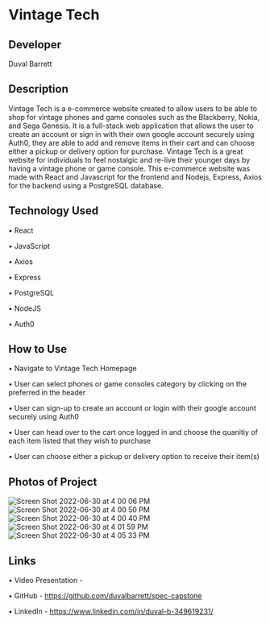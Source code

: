 # Vintage Tech

## Developer
Duval Barrett

## Description
Vintage Tech is a e-commerce website created to allow users to be able to shop for vintage phones and game consoles such as the Blackberry, Nokia, and Sega Genesis. It is a full-stack web application that allows the user to create an account or sign in with their own google account securely using Auth0, they are able to add and remove items in their cart and can choose either a pickup or delivery option for purchase.  Vintage Tech is a great website for individuals to feel nostalgic and re-live their younger days by having a vintage phone or game console. This e-commerce website was made with React and Javascript for the frontend and  Nodejs, Express, Axios for the backend using a PostgreSQL database.


## Technology Used

• React

• JavaScript

• Axios

• Express

• PostgreSQL

• NodeJS

• Auth0


## How to Use
• Navigate to Vintage Tech Homepage

• User can select phones or game consoles category by clicking on the preferred in the header

• User can sign-up to create an account or login with their google account securely using Auth0

• User can head over to the cart once logged in and choose the quanitiy of each item listed that they wish to purchase

• User can choose either a pickup or delivery option to receive their item(s)




## Photos of Project
![Screen Shot 2022-06-30 at 4 00 06 PM](https://user-images.githubusercontent.com/97458251/176767837-cb808146-c9c1-42eb-9928-47924ae415c2.png)
![Screen Shot 2022-06-30 at 4 00 50 PM](https://user-images.githubusercontent.com/97458251/176767824-69749cb9-f12b-43c2-a708-c0c85576b84c.png)
![Screen Shot 2022-06-30 at 4 00 40 PM](https://user-images.githubusercontent.com/97458251/176767835-21d32f5e-3e5d-4703-a294-a82117f9a7de.png)
![Screen Shot 2022-06-30 at 4 01 59 PM](https://user-images.githubusercontent.com/97458251/176767812-1014ff79-aa9d-4032-91ca-29c02b5bc03c.png)
![Screen Shot 2022-06-30 at 4 05 33 PM](https://user-images.githubusercontent.com/97458251/176768285-e8a96e25-e87a-489e-b6a0-c4eec12850cb.png)







## Links
• Video Presentation - 

• GitHub - https://github.com/duvalbarrett/spec-capstone

• LinkedIn - https://www.linkedin.com/in/duval-b-349619231/


